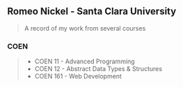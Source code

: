 ## Romeo Nickel - Santa Clara University
> A record of my work from several courses 

### COEN 
> * COEN 11 - Advanced Programming 
> * COEN 12 - Abstract Data Types & Structures
> * COEN 161 - Web Development 
